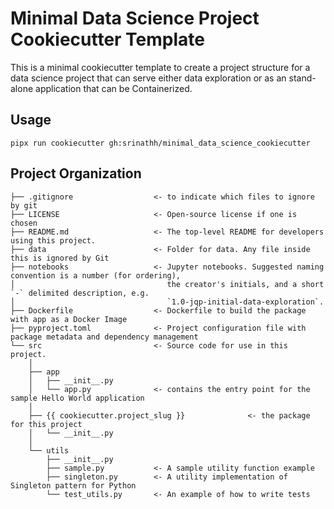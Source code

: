 # Minimal Data Science Project Cookiecutter Template

This is a minimal cookiecutter template to create a project structure for
a data science project that can serve either data exploration or as an
stand-alone application that can be Containerized.

## Usage
```
pipx run cookiecutter gh:srinathh/minimal_data_science_cookiecutter
```


## Project Organization

```
├── .gitignore                  <- to indicate which files to ignore by git
├── LICENSE                     <- Open-source license if one is chosen
├── README.md                   <- The top-level README for developers using this project.
├── data                        <- Folder for data. Any file inside this is ignored by Git
├── notebooks                   <- Jupyter notebooks. Suggested naming convention is a number (for ordering),
│                                  the creator's initials, and a short `-` delimited description, e.g.
│                                  `1.0-jqp-initial-data-exploration`.
├── Dockerfile                  <- Dockerfile to build the package with app as a Docker Image
├── pyproject.toml              <- Project configuration file with package metadata and dependency management
└── src                         <- Source code for use in this project.
    │
    ├── app 
    │   ├── __init__.py 
    │   └── app.py              <- contains the entry point for the sample Hello World application
    │
    ├── {{ cookiecutter.project_slug }}              <- the package for this project
    │   └── __init__.py 
    │
    └── utils 
        ├── __init__.py 
        ├── sample.py           <- A sample utility function example
        ├── singleton.py        <- A utility implementation of Singleton pattern for Python
        └── test_utils.py       <- An example of how to write tests
```
